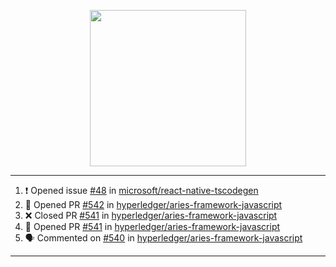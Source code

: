 <p align="center">
<img src="https://user-images.githubusercontent.com/61358536/126118557-75ac74a7-4655-4289-9a8d-e536322b7423.png" height="250" width="250"/>
</p>

---

<!--START_SECTION:activity-->
1. ❗️ Opened issue [#48](https://github.com/microsoft/react-native-tscodegen/issues/48) in [microsoft/react-native-tscodegen](https://github.com/microsoft/react-native-tscodegen)
2. 💪 Opened PR [#542](https://github.com/hyperledger/aries-framework-javascript/pull/542) in [hyperledger/aries-framework-javascript](https://github.com/hyperledger/aries-framework-javascript)
3. ❌ Closed PR [#541](https://github.com/hyperledger/aries-framework-javascript/pull/541) in [hyperledger/aries-framework-javascript](https://github.com/hyperledger/aries-framework-javascript)
4. 💪 Opened PR [#541](https://github.com/hyperledger/aries-framework-javascript/pull/541) in [hyperledger/aries-framework-javascript](https://github.com/hyperledger/aries-framework-javascript)
5. 🗣 Commented on [#540](https://github.com/hyperledger/aries-framework-javascript/issues/540) in [hyperledger/aries-framework-javascript](https://github.com/hyperledger/aries-framework-javascript)
<!--END_SECTION:activity-->

---
